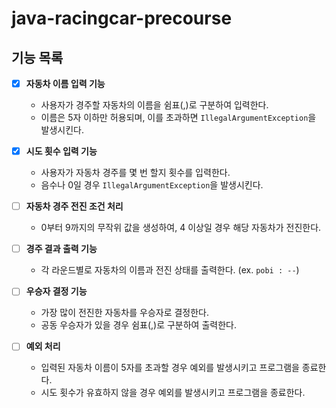 # java-racingcar-precourse

## 기능 목록

- [x] **자동차 이름 입력 기능**
    - 사용자가 경주할 자동차의 이름을 쉼표(,)로 구분하여 입력한다.
    - 이름은 5자 이하만 허용되며, 이를 초과하면 `IllegalArgumentException`을 발생시킨다.


- [x] **시도 횟수 입력 기능**
    - 사용자가 자동차 경주를 몇 번 할지 횟수를 입력한다.
    - 음수나 0일 경우 `IllegalArgumentException`을 발생시킨다.


- [ ] **자동차 경주 전진 조건 처리**
    - 0부터 9까지의 무작위 값을 생성하여, 4 이상일 경우 해당 자동차가 전진한다.


- [ ] **경주 결과 출력 기능**
    - 각 라운드별로 자동차의 이름과 전진 상태를 출력한다. (ex. `pobi : --`)


- [ ] **우승자 결정 기능**
    - 가장 많이 전진한 자동차를 우승자로 결정한다.
    - 공동 우승자가 있을 경우 쉼표(,)로 구분하여 출력한다.


- [ ] **예외 처리**
    - 입력된 자동차 이름이 5자를 초과할 경우 예외를 발생시키고 프로그램을 종료한다.
    - 시도 횟수가 유효하지 않을 경우 예외를 발생시키고 프로그램을 종료한다.
